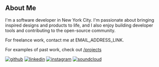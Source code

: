 ## About Me

I'm a software developer in New York City. I'm passionate about bringing inspired designs and products to life, and I also enjoy building developer tools and contributing to the open-source community.

For freelance work, contact me at EMAIL_ADDRESS_LINK. 

For examples of past work, check out [/projects](/projects)

[![github](/images/github.png)][github]
[![linkedin](/images/linkedin.png)][linkedin]
[![instagram](/images/instagram.png)][instagram]
[![soundcloud](/images/soundcloud.png)][soundcloud]

[github]: https://github.com/coltonTB
[instagram]: https://instagram.com/coltontb
[linkedin]: https://www.linkedin.com/pub/colton-brown/4b/512/9a9
[soundcloud]: https://soundcloud.com/coltonbrown
